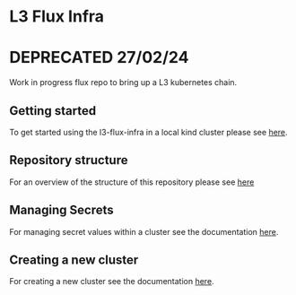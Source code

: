 # L3 Flux Infra

# DEPRECATED 27/02/24

Work in progress flux repo to bring up a L3 kubernetes chain.

## Getting started

To get started using the l3-flux-infra in a local kind cluster please see [here](./docs/getting-started.md).

## Repository structure

For an overview of the structure of this repository please see [here](./docs/repository-structure.md)

## Managing Secrets

For managing secret values within a cluster see the documentation [here](./docs/managing-secrets.md).

## Creating a new cluster

For creating a new cluster see the documentation [here](./docs/creating-a-new-cluster.md).
